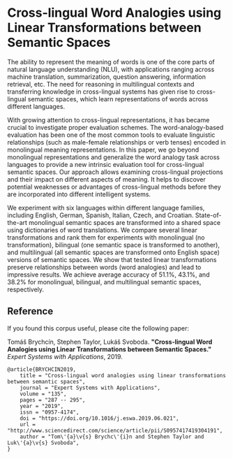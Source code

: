 # Cross-lingual Word Analogies using Linear Transformations between Semantic Spaces

The ability to represent the meaning of words is one of the core parts of natural language understanding (NLU), with applications ranging across machine translation, summarization, question answering, information retrieval, etc. The need for reasoning in multilingual contexts and transferring knowledge in cross-lingual systems has given rise to cross-lingual semantic spaces, which learn representations of words across different languages.

With growing attention to cross-lingual representations, it has became crucial to investigate proper evaluation schemes. The word-analogy-based evaluation has been one of the most common tools to evaluate linguistic relationships (such as male-female relationships or verb tenses) encoded in monolingual meaning representations. In this paper, we go beyond monolingual representations and generalize the word analogy task across languages to provide a new intrinsic evaluation tool for cross-lingual semantic spaces. Our approach allows examining cross-lingual projections and their impact on different aspects of meaning. It helps to discover potential weaknesses or advantages of cross-lingual methods before they are incorporated into different intelligent systems.

We experiment with six languages within different language families, including English, German, Spanish, Italian, Czech, and Croatian. State-of-the-art monolingual semantic spaces are transformed into a shared space using dictionaries of word translations. We compare several linear transformations and rank them for experiments with monolingual (no transformation), bilingual (one semantic space is transformed to another), and multilingual (all semantic spaces are transformed onto English space) versions of semantic spaces. We show that tested linear transformations preserve relationships between words (word analogies) and lead to impressive results. We achieve average accuracy of 51.1%, 43.1%, and 38.2% for monolingual, bilingual, and multilingual semantic spaces, respectively.


## Reference

If you found this corpus useful, please cite the following paper:

Tomáš Brychcín, Stephen Taylor, Lukáš Svoboda. **"Cross-lingual Word Analogies using Linear Transformations between Semantic Spaces."** *Expert Systems with Applications*, 2019.

    @article{BRYCHCIN2019,
        title = "Cross-lingual word analogies using linear transformations between semantic spaces",
        journal = "Expert Systems with Applications",
        volume = "135",
        pages = "287 -- 295",
        year = "2019",
        issn = "0957-4174",
        doi = "https://doi.org/10.1016/j.eswa.2019.06.021",
        url = "http://www.sciencedirect.com/science/article/pii/S0957417419304191",
        author = "Tom\'{a}\v{s} Brychc\'{i}n and Stephen Taylor and Luk\'{a}\v{s} Svoboda",
    }
